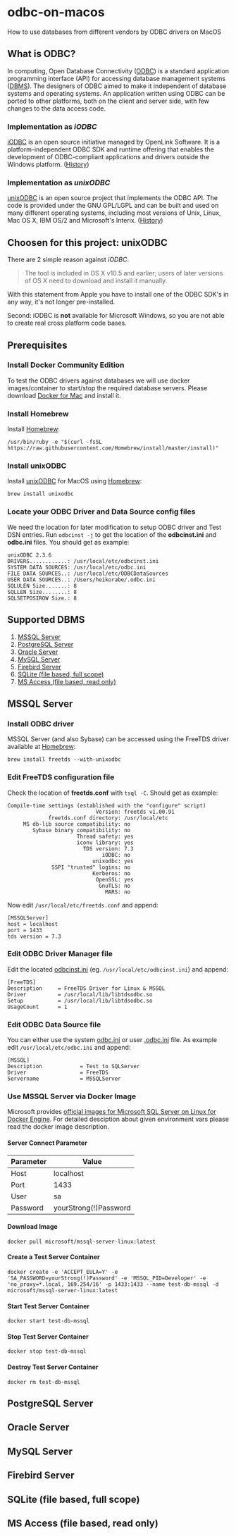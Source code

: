 # odbc-on-macos
How to use databases from different vendors by ODBC drivers on MacOS

## What is ODBC?
In computing, Open Database Connectivity ([ODBC](https://en.wikipedia.org/wiki/Open_Database_Connectivity)) is a standard application programming interface (API)
for accessing database management systems ([DBMS](https://en.wikipedia.org/wiki/Database)). 
The designers of ODBC aimed to make it independent of database systems and operating systems.
An application written using ODBC can be ported to other platforms, both on the client and server side,
with few changes to the data access code.

### Implementation as _iODBC_

[iODBC](http://www.iodbc.org/) is an open source initiative managed by OpenLink Software. 
It is a platform-independent ODBC SDK and runtime offering that enables the development of ODBC-compliant 
applications and drivers outside the Windows platform. ([History](https://en.wikipedia.org/wiki/IODBC#History))

### Implementation as _unixODBC_

[unixODBC](http://www.unixodbc.org/) is an open source project that implements the ODBC API. 
The code is provided under the GNU GPL/LGPL and can be built and used on many different operating systems,
including most versions of Unix, Linux, Mac OS X, IBM OS/2 and Microsoft's Interix. ([History](https://en.wikipedia.org/wiki/UnixODBC#History))

## Choosen for this project: unixODBC

There are 2 simple reason against _iODBC_.

> The tool is included in OS X v10.5 and earlier; users of later versions of OS X need to download and install it manually.

With this statement from Apple you have to install one of the ODBC SDK's in any way, it's not longer pre-installed.

Second: iODBC is **not** available for Microsoft Windows, so you are not able to create real cross platform code bases.

## Prerequisites

### Install Docker Community Edition

To test the ODBC drivers against databases we will use docker images/container to start/stop the required database servers.
Please download [Docker for Mac](https://docs.docker.com/docker-for-mac/install/) and install it.

### Install Homebrew

Install [Homebrew](https://brew.sh/):
```
/usr/bin/ruby -e "$(curl -fsSL https://raw.githubusercontent.com/Homebrew/install/master/install)"
```
 
### Install unixODBC

Install [unixODBC](http://www.unixodbc.org/) for MacOS using [Homebrew](https://brew.sh/):
```
brew install unixodbc
```

### Locate your ODBC Driver and Data Source config files

We need the location for later modification to setup ODBC driver and Test DSN entries. Run `odbcinst -j` to get the location of the **odbcinst.ini** and **odbc.ini** files. You should get as example:

```
unixODBC 2.3.6
DRIVERS............: /usr/local/etc/odbcinst.ini
SYSTEM DATA SOURCES: /usr/local/etc/odbc.ini
FILE DATA SOURCES..: /usr/local/etc/ODBCDataSources
USER DATA SOURCES..: /Users/heikorabe/.odbc.ini
SQLULEN Size.......: 8
SQLLEN Size........: 8
SQLSETPOSIROW Size.: 8
```


## Supported DBMS

1. [MSSQL Server](https://github.com/hrabe/odbc-on-macos#mssql-server)
1. [PostgreSQL Server](https://github.com/hrabe/odbc-on-macos#postgresql-server)
1. [Oracle Server](https://github.com/hrabe/odbc-on-macos#oracle-server)
1. [MySQL Server](https://github.com/hrabe/odbc-on-macos#mysql-server)
1. [Firebird Server](https://github.com/hrabe/odbc-on-macos#firebird-server)
1. [SQLite (file based, full scope)](https://github.com/hrabe/odbc-on-macos#sqlite-file-based-full-scope)
1. [MS Access (file based, read only)](https://github.com/hrabe/odbc-on-macos#ms-access-file-based-read-only)

## MSSQL Server

### Install ODBC driver 
MSSQL Server (and also Sybase) can be accessed using the FreeTDS driver available at [Homebrew](https://brew.sh/):
```
brew install freetds --with-unixodbc
```

### Edit FreeTDS configuration file
Check the location of **freetds.conf** with `tsql -C`. Should get as example:
```
Compile-time settings (established with the "configure" script)
                            Version: freetds v1.00.91
             freetds.conf directory: /usr/local/etc
     MS db-lib source compatibility: no
        Sybase binary compatibility: no
                      Thread safety: yes
                      iconv library: yes
                        TDS version: 7.3
                              iODBC: no
                           unixodbc: yes
              SSPI "trusted" logins: no
                           Kerberos: no
                            OpenSSL: yes
                             GnuTLS: no
                               MARS: no
```

Now edit `/usr/local/etc/freetds.conf` and append:
```
[MSSQLServer]
host = localhost
port = 1433
tds version = 7.3
```

### Edit ODBC Driver Manager file
Edit the located [odbcinst.ini](https://github.com/hrabe/odbc-on-macos#locate-your-odbc-driver-and-data-source-config-files) (eg. `/usr/local/etc/odbcinst.ini`) and append:
```
[FreeTDS]
Description     = FreeTDS Driver for Linux & MSSQL
Driver          = /usr/local/lib/libtdsodbc.so
Setup           = /usr/local/lib/libtdsodbc.so
UsageCount      = 1
```

### Edit ODBC Data Source file
You can either use the system [odbc.ini](https://github.com/hrabe/odbc-on-macos#locate-your-odbc-driver-and-data-source-config-files) or user [.odbc.ini](https://github.com/hrabe/odbc-on-macos#locate-your-odbc-driver-and-data-source-config-files) file. As example edit `/usr/local/etc/odbc.ini` and append:
```
[MSSQL]
Description            = Test to SQLServer
Driver                 = FreeTDS
Servername             = MSSQLServer
```

### Use MSSQL Server via Docker Image

Microsoft provides [official images for Microsoft SQL Server on Linux for Docker Engine](https://hub.docker.com/r/microsoft/mssql-server-linux/). For detailed desciption about given environment vars please read the docker image description.

#### Server Connect Parameter
| Parameter | Value |
| --- | --- |
| Host | localhost |
| Port | 1433 |
| User | sa |
| Password | yourStrong(!)Password |

#### Download Image
```
docker pull microsoft/mssql-server-linux:latest
```

#### Create a Test Server Container
```
docker create -e 'ACCEPT_EULA=Y' -e 'SA_PASSWORD=yourStrong(!)Password' -e 'MSSQL_PID=Developer' -e 'no_proxy=*.local, 169.254/16' -p 1433:1433 --name test-db-mssql -d microsoft/mssql-server-linux:latest
```

#### Start Test Server Container
```
docker start test-db-mssql
```

#### Stop Test Server Container
```
docker stop test-db-mssql
```

#### Destroy Test Server Container
```
docker rm test-db-mssql
```

## PostgreSQL Server

## Oracle Server

## MySQL Server

## Firebird Server

## SQLite (file based, full scope)

## MS Access (file based, read only)


